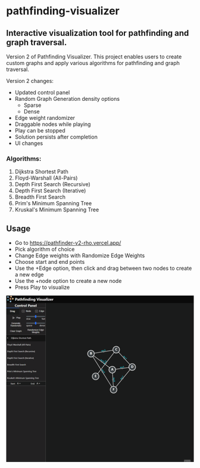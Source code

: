 # pathfinding-visualizer

## Interactive visualization tool for pathfinding and graph traversal.

Version 2 of Pathfinding Visualizer. This project enables users to create custom graphs and apply various algorithms for pathfinding and graph traversal.

Version 2 changes:

- Updated control panel
- Random Graph Generation density options
  - Sparse
  - Dense
- Edge weight randomizer
- Draggable nodes while playing
- Play can be stopped
- Solution persists after completion
- UI changes

### Algorithms:

1. Dijkstra Shortest Path
2. Floyd-Warshall (All-Pairs)
3. Depth First Search (Recursive)
4. Depth First Search (Iterative)
5. Breadth First Search
6. Prim's Minimum Spanning Tree
7. Kruskal's Minimum Spanning Tree

## Usage

- Go to https://pathfinder-v2-rho.vercel.app/
- Pick algorithm of choice
- Change Edge weights with Randomize Edge Weights
- Choose start and end points
- Use the +Edge option, then click and drag between two nodes to create a new edge
- Use the +node option to create a new node
- Press Play to visualize

<img src='walkthrough.gif' title='preview' width='' alt='walkthrough' />
